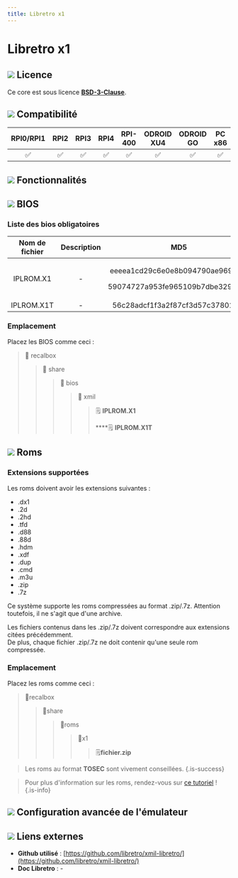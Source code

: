 ```yaml
---
title: Libretro x1
---
```


# Libretro x1



## ![](/migration-images/emulateurs/ordinosaures/sharp-x1/gerald-g-parchment-background-or-border-5.svg) Licence

Ce core est sous licence [**BSD-3-Clause**](https://github.com/libretro/xmil-libretro/blob/master/LICENSE).

## ![](/migration-images/emulateurs/ordinosaures/sharp-x1/compatibility.png) Compatibilité

| RPI0/RPI1 | RPI2 | RPI3 | RPI4 | RPI-400 | ODROID XU4 | ODROID GO | PC x86 | PC X86\_64 |
| :---: | :---: | :---: | :---: | :---: | :---: | :---: | :---: | :---: |
| ✅ | ✅ | ✅ | ✅ | ✅ | ✅ | ✅ | ✅ | ✅ |

## ![](/migration-images/emulateurs/ordinosaures/sharp-x1/cogwheel-145804_640.png) Fonctionnalités



## ![](/migration-images/emulateurs/ordinosaures/sharp-x1/tqfp32.svg) BIOS

### Liste des bios obligatoires

<table>
  <thead>
    <tr>
      <th style="text-align:center"><b>Nom de fichier</b>
      </th>
      <th style="text-align:center">Description</th>
      <th style="text-align:center">MD5</th>
      <th style="text-align:center">Fourni</th>
    </tr>
  </thead>
  <tbody>
    <tr>
      <td style="text-align:center">IPLROM.X1</td>
      <td style="text-align:center">-</td>
      <td style="text-align:center">
        <p>eeeea1cd29c6e0e8b094790ae969bfa7</p>
        <p>59074727a953fe965109b7dbe3298e30</p>
      </td>
      <td style="text-align:center">&#x274C;</td>
    </tr>
    <tr>
      <td style="text-align:center">IPLROM.X1T</td>
      <td style="text-align:center">-</td>
      <td style="text-align:center">56c28adcf1f3a2f87cf3d57c378013f5</td>
      <td style="text-align:center">&#x274C;</td>
    </tr>
  </tbody>
</table>

### Emplacement

Placez les BIOS comme ceci :

> 📁 recalbox
>
> > 📁 share
> >
> > > 📁 bios
> > >
> > > > 📁 xmil
> > > >
> > > > > 🗒 **IPLROM.X1**
> > > > >
> > > > > \*\*\*\*🗒 **IPLROM.X1T**

## ![](/migration-images/emulateurs/ordinosaures/sharp-x1/rom-30098_640.png) Roms

### **Extensions supportées**

Les roms doivent avoir les extensions suivantes :

* .dx1
* .2d
* .2hd
* .tfd
* .d88
* .88d
* .hdm
* .xdf
* .dup
* .cmd
* .m3u
* .zip
* .7z

Ce système supporte les roms compressées au format .zip/.7z. Attention toutefois, il ne s'agit que d'une archive.

Les fichiers contenus dans les .zip/.7z doivent correspondre aux extensions citées précédemment.  
De plus, chaque fichier .zip/.7z ne doit contenir qu'une seule rom compressée.

### **Emplacement**

Placez les roms comme ceci : 

> 📁recalbox
>
> > 📁share
> >
> > > 📁roms
> > >
> > > > 📁x1
> > > >
> > > > > 🗒**fichier.zip**


>Les roms au format **TOSEC** sont vivement conseillées.
{.is-success}


>Pour plus d'information sur les roms, rendez-vous sur [ce tutoriel](/fr/tutoriels/jeux/generalite/les-roms-et-les-isos) !
{.is-info}

## ![](/migration-images/emulateurs/ordinosaures/sharp-x1/hammer-28636_640.png) Configuration avancée de l'émulateur



## ![](/migration-images/emulateurs/ordinosaures/sharp-x1/kisspng-web-development-world-wide-web-computer-icons-webs-world-wide-web-icon-png-5ab05c24477216.4540070115215073642927.png) Liens externes

* **Github utilisé** : [https://github.com/libretro/xmil-libretro/](https://github.com/libretro/xmil-libretro/)
* **Doc Libretro** : -

